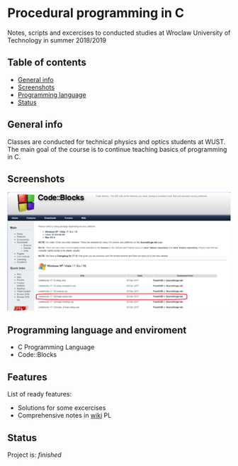 # Procedural programming in C
 Notes, scripts and excercises to conducted studies at Wroclaw University of Technology in summer 2018/2019

## Table of contents
* [General info](#general-info)
* [Screenshots](#screenshots)
* [Programming language](#technologies)
* [Status](#status)

## General info
Classes are conducted for technical physics and optics students at WUST.
The main goal of the course is to continue teaching basics of programming in C.


## Screenshots
![Example screenshot](./screens/screenshot.png)

## Programming language and enviroment
* C Programming Language
* Code::Blocks

## Features
List of ready features:
* Solutions for some excercises
* Comprehensive notes in [wiki](https://github.com/majsylw/Procedural-programming-in-C/wiki) PL

## Status
Project is: _finished_

